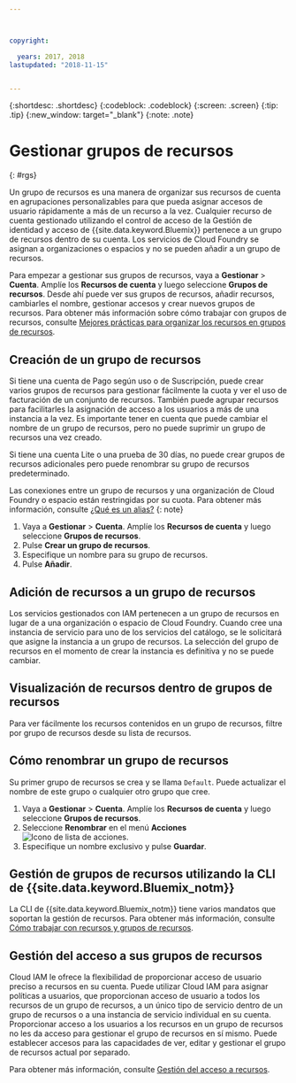 ```yaml
---



copyright:

  years: 2017, 2018
lastupdated: "2018-11-15"


---
```


{:shortdesc: .shortdesc}
{:codeblock: .codeblock}
{:screen: .screen}
{:tip: .tip}
{:new_window: target="_blank"}
{:note: .note}

# Gestionar grupos de recursos
{: #rgs}

Un grupo de recursos es una manera de organizar sus recursos de cuenta en agrupaciones personalizables para que pueda asignar accesos de usuario rápidamente a más de un recurso a la vez. Cualquier recurso de cuenta gestionado utilizando el control de acceso de la Gestión de identidad y acceso de {{site.data.keyword.Bluemix}} pertenece a un grupo de recursos dentro de su cuenta. Los servicios de Cloud Foundry se asignan a organizaciones o espacios y no se pueden añadir a un grupo de recursos.

Para empezar a gestionar sus grupos de recursos, vaya a **Gestionar** &gt; **Cuenta**. Amplíe los **Recursos de cuenta** y luego seleccione **Grupos de recursos**. Desde ahí puede ver sus grupos de recursos, añadir recursos, cambiarles el nombre, gestionar accesos y crear nuevos grupos de recursos. Para obtener más información sobre cómo trabajar con grupos de recursos, consulte [Mejores prácticas para organizar los recursos en grupos de recursos](/docs/resources/bestpractice_rgs.html#bp_resourcegroups).


## Creación de un grupo de recursos

Si tiene una cuenta de Pago según uso o de Suscripción, puede crear varios grupos de recursos para gestionar fácilmente la cuota y ver el uso de facturación de un conjunto de recursos. También puede agrupar recursos para facilitarles la asignación de acceso a los usuarios a más de una instancia a la vez. Es importante tener en cuenta que puede cambiar el nombre de un grupo de recursos, pero no puede suprimir un grupo de recursos una vez creado.

Si tiene una cuenta Lite o una prueba de 30 días, no puede crear grupos de recursos adicionales pero puede renombrar su grupo de recursos predeterminado.

Las conexiones entre un grupo de recursos y una organización de Cloud Foundry o espacio están restringidas por su cuota. Para obtener más información, consulte [¿Qué es un alias?](/docs/resources/connecting_apps.html#what_is_alias)
{: note}

1. Vaya a **Gestionar** &gt; **Cuenta**. Amplíe los **Recursos de cuenta** y luego seleccione **Grupos de recursos**. 
2. Pulse **Crear un grupo de recursos**.
3. Especifique un nombre para su grupo de recursos.
4. Pulse **Añadir**.

## Adición de recursos a un grupo de recursos

Los servicios gestionados con IAM pertenecen a un grupo de recursos en lugar de a una organización o espacio de Cloud Foundry. Cuando cree una instancia de servicio para uno de los servicios del catálogo, se le solicitará que asigne la instancia a un grupo de recursos. La selección del grupo de recursos en el momento de crear la instancia es definitiva y no se puede cambiar.

## Visualización de recursos dentro de grupos de recursos

Para ver fácilmente los recursos contenidos en un grupo de recursos, filtre por grupo de recursos desde su lista de recursos.

## Cómo renombrar un grupo de recursos

Su primer grupo de recursos se crea y se llama `Default`. Puede actualizar el nombre de este grupo o cualquier otro grupo que cree.

1. Vaya a **Gestionar** &gt; **Cuenta**. Amplíe los **Recursos de cuenta** y luego seleccione **Grupos de recursos**. 
2. Seleccione **Renombrar** en el menú **Acciones** ![Icono de lista de acciones](../icons/action-menu-icon.svg).
3. Especifique un nombre exclusivo y pulse **Guardar**.

## Gestión de grupos de recursos utilizando la CLI de {{site.data.keyword.Bluemix_notm}}

La CLI de {{site.data.keyword.Bluemix_notm}} tiene varios mandatos que soportan la gestión de recursos. Para obtener más información, consulte [Cómo trabajar con recursos y grupos de recursos](/docs/cli/reference/ibmcloud/cli_resource_group.html#ibmcloud_commands_resource).

## Gestión del acceso a sus grupos de recursos

Cloud IAM le ofrece la flexibilidad de proporcionar acceso de usuario preciso a recursos en su cuenta. Puede utilizar Cloud IAM para asignar políticas a usuarios, que proporcionan acceso de usuario a todos los recursos de un grupo de recursos, a un único tipo de servicio dentro de un grupo de recursos o a una instancia de servicio individual en su cuenta. Proporcionar acceso a los usuarios a los recursos en un grupo de recursos no les da acceso para gestionar el grupo de recursos en sí mismo. Puede establecer accesos para las capacidades de ver, editar y gestionar el grupo de recursos actual por separado.

Para obtener más información, consulte [Gestión del acceso a recursos](/docs/iam/mngiam.html#iammanidaccser).
